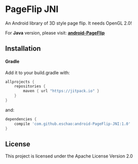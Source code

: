 # PageFlip JNI
An Android library of 3D style page flip. It needs OpenGL 2.0!

For **Java** version, please visit: [**android-PageFlip**](https://github.com/eschao/android-PageFlip)

## Installation

#### Gradle

Add it to your build.gradle with:
```gradle
allprojects {
    repositories {
        maven { url "https://jitpack.io" }
    }
}
```
and:

```gradle
dependencies {
    compile 'com.github.eschao:android-PageFlip-JNI:1.0'
}
```

## License
This project is licensed under the Apache License Version 2.0
